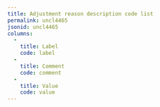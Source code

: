 ```yaml
---
title: Adjustment reason description code list
permalink: uncl4465
jsonid: uncl4465
columns:
  - 
    title: Label
    code: label
  - 
    title: Comment
    code: comment
  - 
    title: Value
    code: value
---
```


